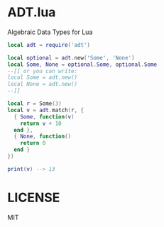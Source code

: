 ADT.lua
===

Algebraic Data Types for Lua

```lua
local adt = require('adt')

local optional = adt.new('Some', 'None')
local Some, None = optional.Some, optional.Some
--[[ or you can write:
local Some = adt.new()
local None = adt.new()
--]]

local r = Some(3)
local v = adt.match(r, {
  { Some, function(v)
    return v + 10
  end },
  { None, function()
    return 0
  end }
})

print(v) --> 13
```

# LICENSE
MIT
